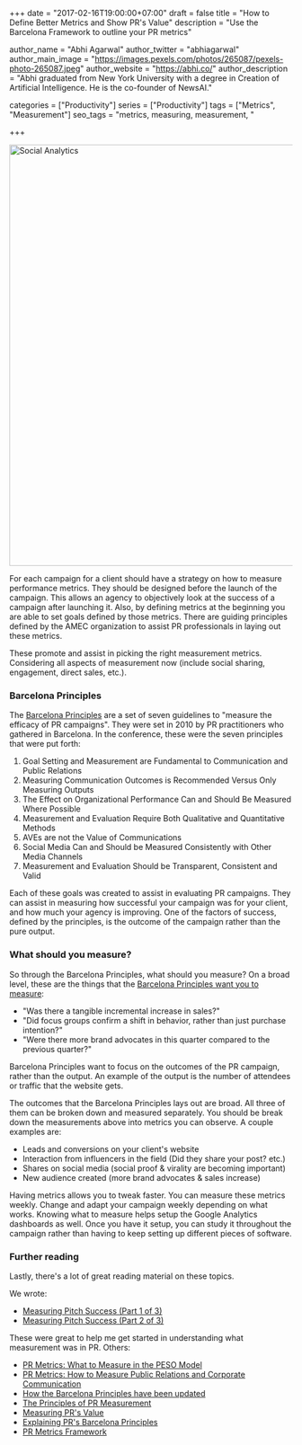 +++
date = "2017-02-16T19:00:00+07:00"
draft = false
title = "How to Define Better Metrics and Show PR's Value"
description = "Use the Barcelona Framework to outline your PR metrics"

author_name = "Abhi Agarwal"
author_twitter = "abhiagarwal"
author_main_image = "https://images.pexels.com/photos/265087/pexels-photo-265087.jpeg"
author_website = "https://abhi.co/"
author_description = "Abhi graduated from New York University with a degree in Creation of Artificial Intelligence. He is the co-founder of NewsAI."

categories = ["Productivity"]
series = ["Productivity"]
tags = ["Metrics", "Measurement"]
seo_tags = "metrics, measuring, measurement, "

+++

<img src="https://images.pexels.com/photos/265087/pexels-photo-265087.jpeg?w=750&auto=compress&cs=tinysrgb" width="750px" alt="Social Analytics">

For each campaign for a client should have a strategy on how to measure performance metrics. They should be designed before the launch of the campaign. This allows an agency to objectively look at the success of a campaign after launching it. Also, by defining metrics at the beginning you are able to set goals defined by those metrics. There are guiding principles defined by the AMEC organization to assist PR professionals in laying out these metrics.

These promote and assist in picking the right measurement metrics. Considering all aspects of measurement now (include social sharing, engagement, direct sales, etc.). 

### Barcelona Principles

The [Barcelona Principles](https://en.wikipedia.org/wiki/Barcelona_Principles) are a set of seven guidelines to "measure the efficacy of PR campaigns". They were set in 2010 by PR practitioners who gathered in Barcelona. In the conference, these were the seven principles that were put forth:

1. Goal Setting and Measurement are Fundamental to Communication and Public Relations
2. Measuring Communication Outcomes is Recommended Versus Only Measuring Outputs
3. The Effect on Organizational Performance Can and Should Be Measured Where Possible
4. Measurement and Evaluation Require Both Qualitative and Quantitative Methods
5. AVEs are not the Value of Communications
6. Social Media Can and Should be Measured Consistently with Other Media Channels
7. Measurement and Evaluation Should be Transparent, Consistent and Valid

Each of these goals was created to assist in evaluating PR campaigns. They can assist in measuring how successful your campaign was for your client, and how much your agency is improving. One of the factors of success, defined by the principles, is the outcome of the campaign rather than the pure output.

### What should you measure?

So through the Barcelona Principles, what should you measure? On a broad level, these are the things that the [Barcelona Principles want you to measure](https://www.prdaily.com/Main/Articles/How_to_measure_PR_according_to_the_Barcelona_Princ_15342.aspx):

- "Was there a tangible incremental increase in sales?"
- "Did focus groups confirm a shift in behavior, rather than just purchase intention?"
- "Were there more brand advocates in this quarter compared to the previous quarter?"

Barcelona Principles want to focus on the outcomes of the PR campaign, rather than the output. An example of the output is the number of attendees or traffic that the website gets.

The outcomes that the Barcelona Principles lays out are broad. All three of them can be broken down and measured separately. You should be break down the measurements above into metrics you can observe. A couple examples are:

- Leads and conversions on your client's website
- Interaction from influencers in the field (Did they share your post? etc.)
- Shares on social media (social proof & virality are becoming important)
- New audience created (more brand advocates & sales increase)

Having metrics allows you to tweak faster. You can measure these metrics weekly. Change and adapt your campaign weekly depending on what works. Knowing what to measure helps setup the Google Analytics dashboards as well. Once you have it setup, you can study it throughout the campaign rather than having to keep setting up different pieces of software.

### Further reading

Lastly, there's a lot of great reading material on these topics.

We wrote:

- [Measuring Pitch Success (Part 1 of 3)](https://www.newsai.co/blog/measuring-pitch-success/)
- [Measuring Pitch Success (Part 2 of 3)](https://www.newsai.co/blog/measuring-pitch-success-2/)

These were great to help me get started in understanding what measurement was in PR. Others:

- [PR Metrics: What to Measure in the PESO Model](http://spinsucks.com/communication/pr-metrics/)
- [PR Metrics: How to Measure Public Relations and Corporate Communication ](http://amecorg.com/wp-content/uploads/2011/10/PR-Metrics-Paper.pdf)
- [How the Barcelona Principles have been updated](http://amecorg.com/how-the-barcelona-principles-have-been-updated/)
- [The Principles of PR Measurement](https://www.ketchum.com/sites/default/files/insights/ketchum_white_paper_principles-pr-measurement.pdf)
- [Measuring PR's Value](https://apps.prsa.org/Intelligence/BusinessCase/MeasurementResources/MeasuringValueofPublicRelations/index.html)
- [Explaining PR's Barcelona Principles](http://www.forbes.com/sites/robertwynne/2016/02/01/explaining-the-barcelona-principles/)
- [PR Metrics Framework](http://amecorg.com/wp-content/uploads/2013/06/Social-Media-Valid-Framework2013.pdf)